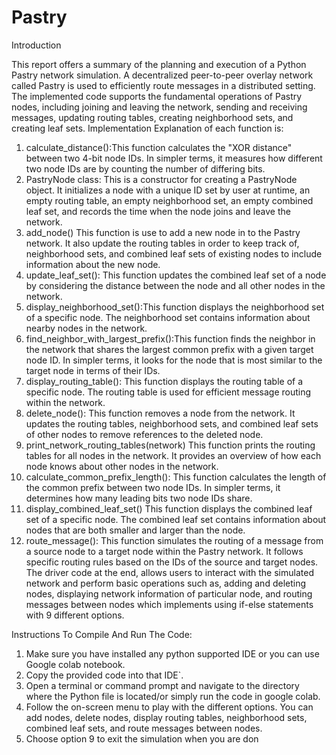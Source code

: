 # Pastry

Introduction

This report offers a summary of the planning and execution of a Python Pastry network 
simulation. A decentralized peer-to-peer overlay network called Pastry is used to efficiently 
route messages in a distributed setting. The implemented code supports the fundamental 
operations of Pastry nodes, including joining and leaving the network, sending and receiving 
messages, updating routing tables, creating neighborhood sets, and creating leaf sets.
Implementation
Explanation of each function is:
1. calculate_distance():This function calculates the "XOR distance" between two 4-bit node IDs. 
In simpler terms, it measures how different two node IDs are by counting the number of 
differing bits.
2. PastryNode class:
This is a constructor for creating a PastryNode object. It initializes a node with a unique ID set 
by user at runtime, an empty routing table, an empty neighborhood set, an empty combined 
leaf set, and records the time when the node joins and leave the network.
3. add_node() This function is use to add a new node in to the Pastry network. It also update
the routing tables in order to keep track of, neighborhood sets, and combined leaf sets of 
existing nodes to include information about the new node.
4. update_leaf_set(): This function updates the combined leaf set of a node by considering the 
distance between the node and all other nodes in the network.
5. display_neighborhood_set():This function displays the neighborhood set of a specific node. 
The neighborhood set contains information about nearby nodes in the network.
6. find_neighbor_with_largest_prefix():This function finds the neighbor in the network that 
shares the largest common prefix with a given target node ID. In simpler terms, it looks for the 
node that is most similar to the target node in terms of their IDs.
7. display_routing_table(): This function displays the routing table of a specific node. The 
routing table is used for efficient message routing within the network.
8. delete_node(): This function removes a node from the network. It updates the routing tables, 
neighborhood sets, and combined leaf sets of other nodes to remove references to the deleted 
node.
9. print_network_routing_tables(network) This function prints the routing tables for all nodes 
in the network. It provides an overview of how each node knows about other nodes in the 
network.
10. calculate_common_prefix_length(): This function calculates the length of the common 
prefix between two node IDs. In simpler terms, it determines how many leading bits two node 
IDs share.
11. display_combined_leaf_set() This function displays the combined leaf set of a specific node. 
The combined leaf set contains information about nodes that are both smaller and larger than 
the node.
12. route_message(): This function simulates the routing of a message from a source node to a 
target node within the Pastry network. It follows specific routing rules based on the IDs of the 
source and target nodes.
The driver code at the end, allows users to interact with the simulated network and perform
basic operations such as, adding and deleting nodes, displaying network information of 
particular node, and routing messages between nodes which implements using if-else 
statements with 9 different options.

Instructions To Compile And Run The Code:

1. Make sure you have installed any python supported IDE or you can use Google colab
notebook.
2. Copy the provided code into that IDE`.
3. Open a terminal or command prompt and navigate to the directory where the Python file is 
located/or simply run the code in google colab.
5. Follow the on-screen menu to play with the different options. You can add nodes, delete 
nodes, display routing tables, neighborhood sets, combined leaf sets, and route messages 
between nodes.
6. Choose option 9 to exit the simulation when you are don
